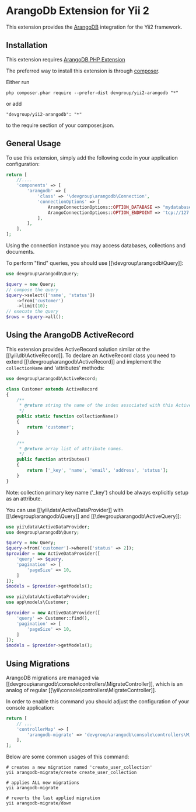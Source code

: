 ArangoDb Extension for Yii 2
===========================

This extension provides the [ArangoDB](http://www.arangodb.org/) integration for the Yii2 framework.


Installation
------------

This extension requires [ArangoDB PHP Extension](https://github.com/triAGENS/ArangoDB-PHP)

The preferred way to install this extension is through [composer](http://getcomposer.org/download/).

Either run

```
php composer.phar require --prefer-dist devgroup/yii2-arangodb "*"
```

or add

```
"devgroup/yii2-arangodb": "*"
```

to the require section of your composer.json.


General Usage
-------------

To use this extension, simply add the following code in your application configuration:

```php
return [
    //....
    'components' => [
        'arangodb' => [
            'class' => '\devgroup\arangodb\Connection',
            'connectionOptions' => [
                ArangoConnectionOptions::OPTION_DATABASE => "mydatabase",
                ArangoConnectionOptions::OPTION_ENDPOINT => 'tcp://127.0.0.1:8529',
            ],
        ],
    ],
];
```

Using the connection instance you may access databases, collections and documents.

To perform "find" queries, you should use [[\devgroup\arangodb\Query]]:

```php
use devgroup\arangodb\Query;

$query = new Query;
// compose the query
$query->select(['name', 'status'])
    ->from('customer')
    ->limit(10);
// execute the query
$rows = $query->all();
```


Using the ArangoDB ActiveRecord
------------------------------

This extension provides ActiveRecord solution similar ot the [[\yii\db\ActiveRecord]].
To declare an ActiveRecord class you need to extend [[\devgroup\arangodb\ActiveRecord]] and
implement the `collectionName` and 'attributes' methods:

```php
use devgroup\arangodb\ActiveRecord;

class Customer extends ActiveRecord
{
    /**
     * @return string the name of the index associated with this ActiveRecord class.
     */
    public static function collectionName()
    {
        return 'customer';
    }

    /**
     * @return array list of attribute names.
     */
    public function attributes()
    {
        return ['_key', 'name', 'email', 'address', 'status'];
    }
}
```

Note: collection primary key name ('_key') should be always explicitly setup as an attribute.

You can use [[\yii\data\ActiveDataProvider]] with [[\devgroup\arangodb\Query]] and [[\devgroup\arangodb\ActiveQuery]]:

```php
use yii\data\ActiveDataProvider;
use devgroup\arangodb\Query;

$query = new Query;
$query->from('customer')->where(['status' => 2]);
$provider = new ActiveDataProvider([
    'query' => $query,
    'pagination' => [
        'pageSize' => 10,
    ]
]);
$models = $provider->getModels();
```

```php
use yii\data\ActiveDataProvider;
use app\models\Customer;

$provider = new ActiveDataProvider([
    'query' => Customer::find(),
    'pagination' => [
        'pageSize' => 10,
    ]
]);
$models = $provider->getModels();
```


Using Migrations
----------------

ArangoDB migrations are managed via [[devgroup\arangodb\console\controllers\MigrateController]], which is an analog of regular
[[\yii\console\controllers\MigrateController]].

In order to enable this command you should adjust the configuration of your console application:

```php
return [
    // ...
    'controllerMap' => [
        'arangodb-migrate' => 'devgroup\arangodb\console\controllers\MigrateController'
    ],
];
```

Below are some common usages of this command:

```
# creates a new migration named 'create_user_collection'
yii arangodb-migrate/create create_user_collection

# applies ALL new migrations
yii arangodb-migrate

# reverts the last applied migration
yii arangodb-migrate/down
```